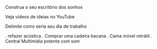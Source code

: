 Construa o seu escritório dos sonhos

Veja vídeos de ideias no YouTube

Delimite como seria seu dia de trabalho

. refazer acústica
. Comprar uma cadeira bacana
. Cama móvel retrátil
. Central Multimídia potente com som